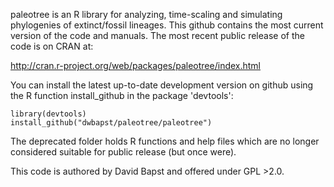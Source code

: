 paleotree is an R library for analyzing, time-scaling and simulating phylogenies of extinct/fossil lineages. This github contains the most current version of the code and manuals. The most recent public release of the code is on CRAN at:

http://cran.r-project.org/web/packages/paleotree/index.html

You can install the latest up-to-date development version on github using the R function install_github in the package 'devtools':

```{r}
library(devtools)
install_github("dwbapst/paleotree/paleotree")
```

The deprecated folder holds R functions and help files which are no longer considered suitable for public release (but once were).

This code is authored by David Bapst and offered under GPL >2.0.


